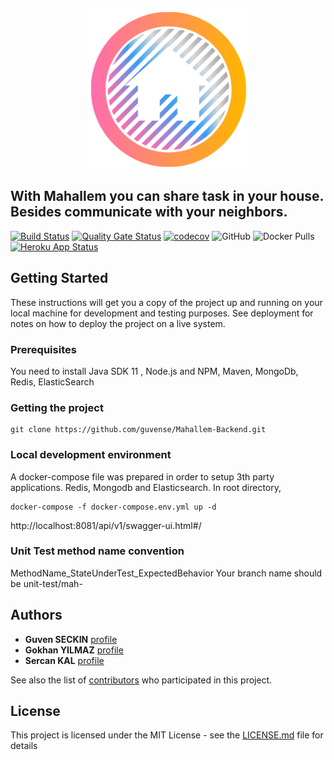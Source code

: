 


&nbsp;&nbsp;&nbsp;&nbsp;&nbsp;&nbsp;&nbsp;&nbsp;&nbsp;&nbsp;

<p align="center"> 
<img src="M.png">
</p>




## With Mahallem you can share task in your house. Besides communicate with your neighbors.

[![Build Status](https://travis-ci.com/guvense/Mahallem.svg?branch=master)](https://travis-ci.com/guvense/Mahallem)
[![Quality Gate Status](https://sonarcloud.io/api/project_badges/measure?project=guvense_Mahallem-Backend&metric=alert_status)](https://sonarcloud.io/dashboard?id=guvense_Mahallem-Backend)
[![codecov](https://codecov.io/gh/guvense/Mahallem/branch/master/graph/badge.svg)](https://codecov.io/gh/guvense/Mahallem)
![GitHub](https://img.shields.io/github/license/guvense/mahallem)
![Docker Pulls](https://img.shields.io/docker/pulls/guvense/mahallem_api)
[![Heroku App Status](http://heroku-shields.herokuapp.com/mahallem)](https://mahallem.herokuapp.com/api/v1/app-info/version)

## Getting Started

These instructions will get you a copy of the project up and running on your local machine for development and testing purposes. See deployment for notes on how to deploy the project on a live system.

### Prerequisites

You need to install Java SDK 11 , Node.js and NPM, Maven, MongoDb, Redis, ElasticSearch


### Getting the project
```
git clone https://github.com/guvense/Mahallem-Backend.git
```

### Local development environment
A docker-compose file was prepared in order to setup 3th party applications. Redis, Mongodb and Elasticsearch.
In root directory,
```
docker-compose -f docker-compose.env.yml up -d
```
http://localhost:8081/api/v1/swagger-ui.html#/

### Unit Test method name convention 
  MethodName_StateUnderTest_ExpectedBehavior
  Your branch name should be unit-test/mah-<Issue Id>
 
## Authors
* **Guven SECKIN** [profile](https://github.com/guvense)
* **Gokhan YILMAZ** [profile](https://github.com/GokhanYilmaz44)
* **Sercan KAL** [profile](https://github.com/srcnkl)

See also the list of [contributors](https://github.com/guvense/Mahallem-Backend/graphs/contributors) who participated in this project.

## License

This project is licensed under the MIT License - see the [LICENSE.md](LICENSE.md) file for details

